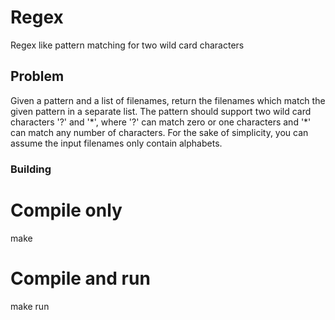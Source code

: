 # Regex
Regex like pattern matching for two wild card characters

## Problem
Given a pattern and a list of filenames, return the filenames which match the
given pattern in a separate list. The pattern should support two wild card
characters '?' and '\*', where '?' can match zero or one characters and '\*' can
match any number of characters. For the sake of simplicity, you can assume the
input filenames only contain alphabets.

### Building
# Compile only
make
# Compile and run
make run

